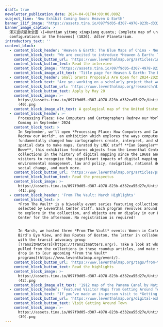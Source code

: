 ```yaml
---
draft: true
newsletter_publication_date: 2024-04-01T04:00:00.000Z
subject_line: 'New Exhibit Coming Soon: Heaven & Earth'
banner_iiif_image: "https://assets.tina.io/097f9d05-d307-4978-823b-d332ea55d27e/Adler WOP 69 AJR sheet small.jpg"
banner_image_caption: >
  渾天壹統星象全圖 \[=Huntian yitong xingxiang quantu; Complete map of unified star
  configurations in the heavens] (1826). Adler Planetarium.
introductory_text: ''
content_block:
  - content_block_header: 'Heaven & Earth: The Blue Maps of China - New Exhibition Opening May 11'
    content_block_text: "We are excited to introduce *Heaven & Earth: The Blue Maps of China*, our newest exhibition debuting May 11, 2024 at the Leventhal Map & Education Center.\n\nThis exhibition considers two series of large-format maps printed using Prussian blue—one terrestrial and one celestial. *Heaven & Earth* puts these two maps, never before exhibited together, into the context of China during the Qing Dynasty, and reveals them as unique in the global history of mapmaking.\n\nThe exhibition is guest curated by **Dr. Richard Pegg**, Director and Curator\_of the MacLean Collection in Chicago, IL. Check out our interview with Dr. Pegg for an in-depth look at the show.\n"
    content_block_button_url: 'https://www.leventhalmap.org/articles/interview-richard-pegg/'
    content_block_button_text: Read the interview
    content_block_image: 'https://assets.tina.io/097f9d05-d307-4978-823b-d332ea55d27e/H&E Promo.png'
    content_block_image_alt_text: 'Title page for Heaven & Earth: The Blue Maps of China'
  - content_block_header: Small Grants Proposals Are Open for 2024-2025 Season
    content_block_text: "Are you working on a scholarly project that would come alive for the public through an interactive digital publication?\n\nThe Leventhal Map & Education Center’s **Small Grants Fund for Early Career Digital Publications** is open for applications for the 2024-2025 academic year. The Small Grants program supports early career scholars through the process of producing a publication for general audiences in a digital format. The program is designed to catalyze creative projects which utilize a digital medium to present scholarly work through engaging, accessible, and experimental communicative modalities. [Read about our 2023-2024 cohort of Small Grant awardees here](https://www.leventhalmap.org/articles/small-grants-2024/).\n"
    content_block_button_url: 'https://www.leventhalmap.org/research/digital-publication-small-grants/'
    content_block_button_text: Apply by May 20
    content_block_image: >-
      https://assets.tina.io/097f9d05-d307-4978-823b-d332ea55d27e/Untitled
      (40).png
    content_block_image_alt_text: A geological map of the United States by Edward Hitchcock.
  - content_block_header: >-
      Processing Place: How Computers and Cartographers Redrew our World -
      Coming in September 2024
    content_block_text: >
      In September, we’ll open *Processing Place: How Computers and Cartographers
      Redrew our World*, an exhibition which explores the ways computers have
      fundamentally changed how cartographers create, interpret, and share
      spatial data to make maps. Curated by LMEC staff **Ian Spangler** and **Emily
      Bowe**, this exhibition features objects from the Leventhal Center’s unique
      collections in the history of digital mapping since the 1960s and invites
      visitors to recognize the significant impacts of digital mapping for
      environmental management, law and policy, navigation, national defense,
      social change, and much more.
    content_block_button_url: 'https://www.leventhalmap.org/articles/processing-place-announcement/'
    content_block_button_text: Read the prospectus
    content_block_image: >-
      https://assets.tina.io/097f9d05-d307-4978-823b-d332ea55d27e/Untitled
      (41).png
  - content_block_header: 'From The Vault: March Highlights'
    content_block_text: >
      *From The Vault* is a biweekly event series featuring collections objects
      selected by Leventhal Center staff. Each program revolves around a theme
      to explore in the collection, and objects are on display in our Learning
      Center for the afternoon. No registration is required!


      In March, we hosted three *From The Vault* events: Women in Cartography,
      Bird’s Eye View, and Bus Routes of Boston, the latter in collaboration
      with the transit advocacy group
      [TransitMatters](https://transitmatters.org/). Take a look at what we
      pulled from the collections in these roundup articles, and make sure to
      drop in to [our upcoming *From the Vault*
      programs](https://www.leventhalmap.org/event/).
    content_block_button_url: 'https://www.leventhalmap.org/tags/from-the-vault/'
    content_block_button_text: Read the highlights
    content_block_image: >-
      https://assets.tina.io/097f9d05-d307-4978-823b-d332ea55d27e/Untitled
      (42).png
    content_block_image_alt_text: '1912 map of the Panama Canal by National Geographic '
  - content_block_header: 'Featured Visitor Maps from Getting Around Town '
    content_block_text: "If you’ve made an in-person visit to *Getting Around Town*, you may have seen our invitation to make your own maps of Boston or other parts of the world. We’ve gotten to see how creative and detailed our patrons have been and we’d like to show off some of our staff favorite maps from the exhibition!\n\nA staff member will feature their favorite maps in every newsletter going forward through to the end of the exhibition. Check back on social media or in future newsletters to see if your map made it to our feature. There's only a few weeks of *Getting Around Town*, be sure to visit before April 27th!\n\nThese featured maps were chosen by **Ian Spangler**, our Assistant Curator of Digital & Participatory Geography:\n\nBurlington, Vermont by Unknown\n\nYummy by A Hungry Pacman\n"
    content_block_button_url: 'https://www.leventhalmap.org/digital-exhibitions/getting-around-town/'
    content_block_button_text: Visit Getting Around Town
    content_block_image: >-
      https://assets.tina.io/097f9d05-d307-4978-823b-d332ea55d27e/Untitled
      (39).png
---
```


